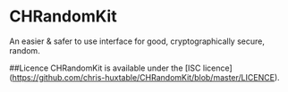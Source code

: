 # CHRandomKit

An easier & safer to use interface for good, cryptographically secure, random.


##Licence
CHRandomKit is available under the [ISC licence] (https://github.com/chris-huxtable/CHRandomKit/blob/master/LICENCE).

